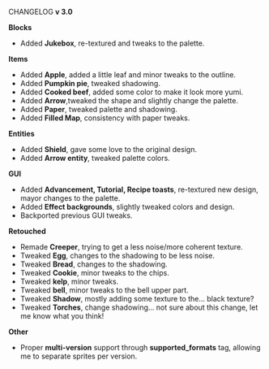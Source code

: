 CHANGELOG **v 3.0**

**Blocks**
- Added **Jukebox**, re-textured and tweaks to the palette.

**Items**
- Added **Apple**, added a little leaf and minor tweaks to the outline.
- Added **Pumpkin pie**, tweaked shadowing.
- Added **Cooked beef**, added some color to make it look more yumi.
- Added **Arrow**,tweaked the shape and slightly change the palette.
- Added **Paper**, tweaked palette and shadowing.
- Added **Filled Map**, consistency with paper tweaks.

**Entities**
- Added **Shield**, gave some love to the original design.
- Added **Arrow entity**, tweaked palette colors.

**GUI**
- Added **Advancement, Tutorial, Recipe toasts**, re-textured new design, mayor changes to the palette.
- Added **Effect backgrounds**, slightly tweaked colors and design.
- Backported previous GUI tweaks.

**Retouched**
- Remade **Creeper**, trying to get a less noise/more coherent texture.
- Tweaked **Egg**, changes to the shadowing to be less noise.
- Tweaked **Bread**, changes to the shadowing.
- Tweaked **Cookie**, minor tweaks to the chips.
- Tweaked **kelp**, minor tweaks.
- Tweaked **bell**, minor tweaks to the bell upper part.
- Tweaked **Shadow**, mostly adding some texture to the... black texture?
- Tweaked **Torches**, change shadowing... not sure about this change, let me know what you think!


**Other**
- Proper **multi-version** support through **supported_formats** tag, allowing me to separate sprites per version. 